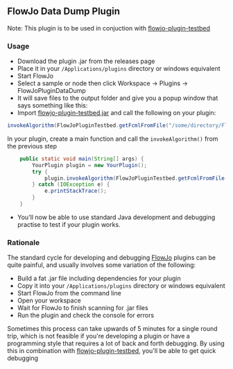 ## FlowJo Data Dump Plugin

Note: This plugin is to be used in conjuction with [flowjo-plugin-testbed](https://github.com/nicbarker/flowjo-plugin-testbed)

### Usage
- Download the plugin .jar from the releases page
- Place it in your `/Applications/plugins` directory or windows equivalent
- Start FlowJo
- Select a sample or node then click Workspace -> Plugins -> FlowJoPluginDataDump
- It will save files to the output folder and give you a popup window that says something like this:
- Import [flowjo-plugin-testbed.jar](https://github.com/nicbarker/flowjo-plugin-testbed) and call the following on your plugin:
```Java
invokeAlgorithm(FlowJoPluginTestbed.getFcmlFromFile("/some/directory/FlowJo Plugin Data Dump/fcmlQueryElement.xml"), FlowJoPluginTestbed.createFileObject("/some/directory/FlowJo Plugin Data Dump/st_HM-1_CHECK192_001..ExtNode.csv"), FlowJoPluginTestbed.createFileObject("/some/directory/FlowJo Plugin Data Dump"));
```
In your plugin, create a main function and call the `invokeAlgorithm()` from the previous step
```Java
    public static void main(String[] args) {
        YourPlugin plugin = new YourPlugin();
        try {
            plugin.invokeAlgorithm(FlowJoPluginTestbed.getFcmlFromFile("/some/directory/FlowJo Plugin Data Dump/fcmlQueryElement.xml"), FlowJoPluginTestbed.createFileObject("/some/directory/FlowJo Plugin Data Dump/st_HM-1_CHECK192_001..ExtNode.csv"), FlowJoPluginTestbed.createFileObject("/some/directory/FlowJo Plugin Data Dump"));
        } catch (IOException e) {
            e.printStackTrace();
        }
    }
```

- You'll now be able to use standard Java development and debugging practise to test if your plugin works.

### Rationale
The standard cycle for developing and debugging [FlowJo](https://www.flowjo.com/) plugins can be quite painful, and usually involves some variation of the following:

- Build a fat .jar file including dependencies for your plugin
- Copy it into your `/Applications/plugins` directory or windows equivalent
- Start FlowJo from the command line
- Open your workspace
- Wait for FlowJo to finish scanning for .jar files
- Run the plugin and check the console for errors

Sometimes this process can take upwards of 5 minutes for a single round trip, which is not feasible if you're developing a plugin or have a programming style that requires a lot of back and forth debugging. By using this in combination with [flowjo-plugin-testbed](https://github.com/nicbarker/flowjo-plugin-testbed), you'll be able to get quick debugging 

